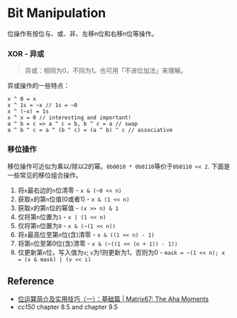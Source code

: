 # Bit Manipulation

位操作有按位与、或、非、左移n位和右移n位等操作。

### XOR - 异或

> 异或：相同为0，不同为1。也可用「不进位加法」来理解。

异或操作的一些特点：
```
x ^ 0 = x
x ^ 1s = ~x // 1s = ~0
x ^ (~x) = 1s
x ^ x = 0 // interesting and important!
a ^ b = c => a ^ c = b, b ^ c = a // swap
a ^ b ^ c = a ^ (b ^ c) = (a ^ b) ^ c // associative
```

### 移位操作

移位操作可近似为乘以/除以2的幂。`0b0010 * 0b0110`等价于`0b0110 << 2`. 下面是一些常见的移位组合操作。

1. 将`x`最右边的`n`位清零 - `x & (~0 << n)`
2. 获取`x`的第`n`位值(0或者1) - `x & (1 << n)`
2. 获取`x`的第`n`位的幂值 - `(x >> n) & 1`
3. 仅将第`n`位置为`1` - `x | (1 << n)`
4. 仅将第`n`位置为`0` - `x & (~(1 << n))`
5. 将`x`最高位至第`n`位(含)清零 - `x & ((1 << n) - 1)`
6. 将第`n`位至第0位(含)清零 - `x & (~((1 << (n + 1)) - 1))`
7. 仅更新第`n`位，写入值为`v`; `v`为1则更新为1，否则为0 - `mask = ~(1 << n); x = (x & mask) | (v << i)`

## Reference

- [位运算简介及实用技巧（一）：基础篇 | Matrix67: The Aha Moments](http://www.matrix67.com/blog/archives/263)
- *cc150* chapter 8.5 and chapter 9.5
